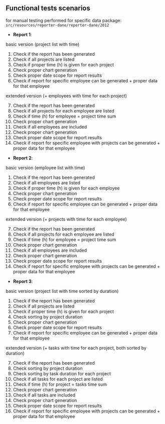 ## Functional tests scenarios 

for manual testing performed for specific data package: `src/resources/reporter-dane/reporter-dane/2012`

- **Report 1**:
  
basic version (project list with time)

1) Check if the report has been generated
2) Check if all projects are listed
3) Check if proper time (h) is given for each project
4) Check proper chart generation
5) Check proper date scope for report results
6) Check if report for specific employee can be generated + proper data for that employee

extended version (+ employees with time for each project)

7) Check if the report has been generated 
8) Check if all projects for each employee are listed
9) Check if time (h) for employee =  project time sum
10) Check proper chart generation
11) Check if all employees are included
12) Check proper chart generation 
13) Check proper date scope for report results 
14) Check if report for specific employee with projects can be generated + proper data for that employee

- **Report 2**:

basic version (employee list with time)

1) Check if the report has been generated
2) Check if all employees are listed
3) Check if proper time (h) is given for each employee
4) Check proper chart generation
5) Check proper date scope for report results
6) Check if report for specific employee can be generated + proper data for that employee

extended version (+ projects with time for each employee)

7) Check if the report has been generated 
8) Check if all projects for each employee are listed
9) Check if time (h) for employee =  project time sum
10) Check proper chart generation
11) Check if all employees are included
12) Check proper chart generation 
13) Check proper date scope for report results 
14) Check if report for specific employee with projects can be generated + proper data for that employee

- **Report 3**:

basic version (project list with time sorted by duration)

1) Check if the report has been generated
2) Check if all projects are listed
3) Check if proper time (h) is given for each project
4) Check sorting by project duration
5) Check proper chart generation
6) Check proper date scope for report results
7) Check if report for specific employee can be generated + proper data for that employee

extended version (+ tasks with time for each project, both sorted by duration)

7) Check if the report has been generated
8) Check sorting by project duration
9) Check sorting by task duration for each project
10) Check if all tasks for each project are listed
11) Check if time (h) for project =  tasks time sum
12) Check proper chart generation
13) Check if all tasks are included
13) Check proper chart generation
14) Check proper date scope for report results
15) Check if report for specific employee with projects can be generated + proper data for that employee
